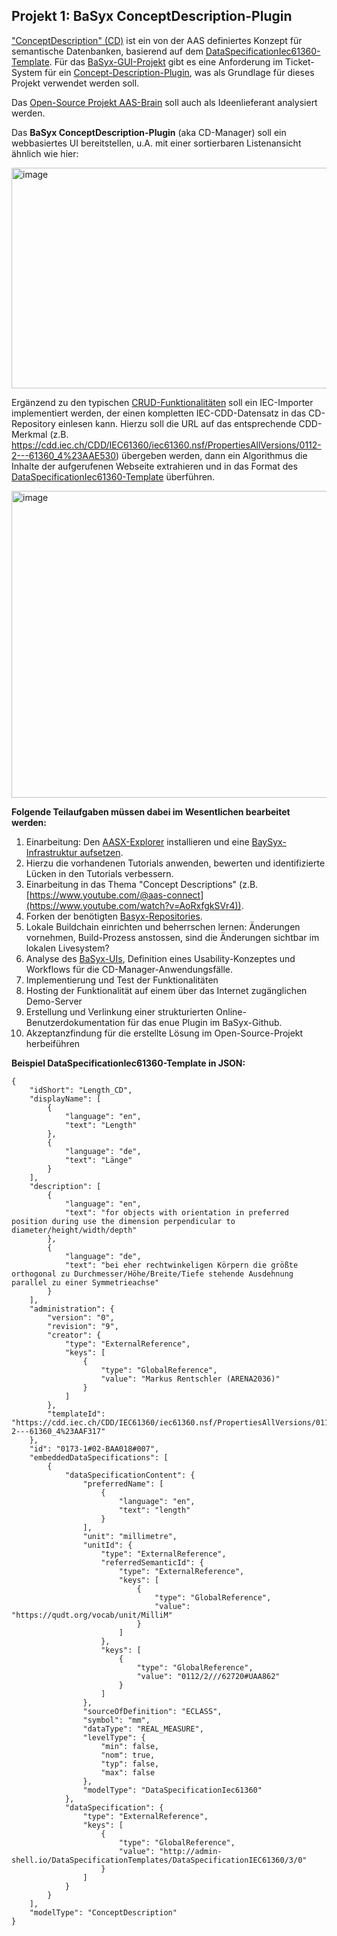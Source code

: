 ## Projekt 1: **BaSyx ConceptDescription-Plugin**


["ConceptDescription" (CD)](https://industrialdigitaltwin.io/aas-specifications/IDTA-01001/v3.2/spec-metamodel/concept-description.html) ist ein von der AAS definiertes Konzept für semantische Datenbanken, basierend auf dem [DataSpecificationIec61360-Template](https://industrialdigitaltwin.io/aas-specifications/IDTA-01003-a/v3.1.1/index.html). Für das [BaSyx-GUI-Projekt](https://github.com/eclipse-basyx/basyx-aas-web-ui) gibt es eine Anforderung im Ticket-System für ein [Concept-Description-Plugin](https://github.com/eclipse-basyx/basyx-aas-web-ui/issues/169), was als Grundlage für dieses Projekt verwendet werden soll. 

Das [Open-Source Projekt AAS-Brain](https://github.com/mhrimaz/aasbrain-concept-description-repo) soll auch als Ideenlieferant analysiert werden. 

Das **BaSyx ConceptDescription-Plugin** (aka CD-Manager) soll ein webbasiertes UI bereitstellen, u.A. mit einer sortierbaren Listenansicht ähnlich wie hier:    

<img width="611" height="353" alt="image" src="https://github.com/user-attachments/assets/4a6c7414-e681-4571-97cc-7e36f62b74f9" />

Ergänzend zu den typischen [CRUD-Funktionalitäten](https://de.wikipedia.org/wiki/CRUD) soll ein IEC-Importer implementiert werden, der einen kompletten IEC-CDD-Datensatz in das CD-Repository einlesen kann. 
Hierzu soll die URL auf das entsprechende CDD-Merkmal (z.B. https://cdd.iec.ch/CDD/IEC61360/iec61360.nsf/PropertiesAllVersions/0112-2---61360_4%23AAE530) übergeben werden, dann ein Algorithmus die Inhalte der aufgerufenen Webseite extrahieren und in das Format des [DataSpecificationIec61360-Template](https://industrialdigitaltwin.io/aas-specifications/IDTA-01003-a/v3.1.1/index.html) überführen.

<img width="634" height="491" alt="image" src="https://github.com/user-attachments/assets/fb6745e0-a731-428a-adef-291e25b0e0a6" />     

**Folgende Teilaufgaben müssen dabei im Wesentlichen bearbeitet werden:**

1. Einarbeitung: Den [AASX-Explorer](https://github.com/eclipse-aaspe/package-explorer/releases) installieren und eine [BaySyx-Infrastruktur aufsetzen](https://basyx.org/get-started/introduction).
2. Hierzu die vorhandenen Tutorials anwenden, bewerten und identifizierte Lücken in den Tutorials verbessern.
3. Einarbeitung in das Thema "Concept Descriptions" (z.B. [https://www.youtube.com/@aas-connect](https://www.youtube.com/watch?v=AoRxfgkSVr4)).
4. Forken der benötigten [Basyx-Repositories](https://github.com/eclipse-basyx/basyx-aas-web-ui).
5. Lokale Buildchain einrichten und beherrschen lernen: Änderungen vornehmen, Build-Prozess anstossen, sind die Änderungen sichtbar im lokalen Livesystem?
6. Analyse des [BaSyx-UIs](https://wiki.basyx.org/en/latest/content/user_documentation/basyx_components/web_ui/index.html), Definition eines Usability-Konzeptes und Workflows für die CD-Manager-Anwendungsfälle.
7. Implementierung und Test der Funktionalitäten
8. Hosting der Funktionalität auf einem über das Internet zugänglichen Demo-Server
9. Erstellung und Verlinkung einer strukturierten Online-Benutzerdokumentation für das enue Plugin im BaSyx-Github.
10. Akzeptanzfindung für die erstellte Lösung im Open-Source-Projekt herbeiführen

__Beispiel DataSpecificationIec61360-Template in JSON:__
````
{
	"idShort": "Length_CD",
	"displayName": [
		{
			"language": "en",
			"text": "Length"
		},
		{
			"language": "de",
			"text": "Länge"
		}
	],
	"description": [
		{
			"language": "en",
			"text": "for objects with orientation in preferred position during use the dimension perpendicular to diameter/height/width/depth"
		},
		{
			"language": "de",
			"text": "bei eher rechtwinkeligen Körpern die größte orthogonal zu Durchmesser/Höhe/Breite/Tiefe stehende Ausdehnung parallel zu einer Symmetrieachse"
		}
	],
	"administration": {
		"version": "0",
		"revision": "9",
		"creator": {
			"type": "ExternalReference",
			"keys": [
				{
					"type": "GlobalReference",
					"value": "Markus Rentschler (ARENA2036)"
				}
			]
		},
		"templateId": "https://cdd.iec.ch/CDD/IEC61360/iec61360.nsf/PropertiesAllVersions/0112-2---61360_4%23AAF317"
	},
	"id": "0173-1#02-BAA018#007",
	"embeddedDataSpecifications": [
		{
			"dataSpecificationContent": {
				"preferredName": [
					{
						"language": "en",
						"text": "length"
					}
				],
				"unit": "millimetre",
				"unitId": {
					"type": "ExternalReference",
					"referredSemanticId": {
						"type": "ExternalReference",
						"keys": [
							{
								"type": "GlobalReference",
								"value": "https://qudt.org/vocab/unit/MilliM"
							}
						]
					},
					"keys": [
						{
							"type": "GlobalReference",
							"value": "0112/2///62720#UAA862"
						}
					]
				},
				"sourceOfDefinition": "ECLASS",
				"symbol": "mm",
				"dataType": "REAL_MEASURE",
				"levelType": {
					"min": false,
					"nom": true,
					"typ": false,
					"max": false
				},
				"modelType": "DataSpecificationIec61360"
			},
			"dataSpecification": {
				"type": "ExternalReference",
				"keys": [
					{
						"type": "GlobalReference",
						"value": "http://admin-shell.io/DataSpecificationTemplates/DataSpecificationIEC61360/3/0"
					}
				]
			}
		}
	],
	"modelType": "ConceptDescription"
}
````
